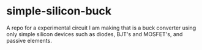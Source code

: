 # simple-silicon-buck
A repo for a experimental circuit I am making that is a buck converter using only simple silicon devices such as diodes, BJT's and MOSFET's, and passive elements.
